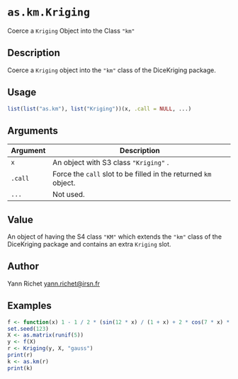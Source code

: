 # `as.km.Kriging`

Coerce a `Kriging` Object into the Class `"km"`


## Description

Coerce a `Kriging` object into the `"km"` class of the
 DiceKriging package.


## Usage

```r
list(list("as.km"), list("Kriging"))(x, .call = NULL, ...)
```


## Arguments

Argument      |Description
------------- |----------------
`x`     |     An object with S3 class `"Kriging"` .
`.call`     |     Force the `call` slot to be filled in the returned `km` object.
`...`     |     Not used.


## Value

An object of having the S4 class `"KM"` which extends
 the `"km"` class of the DiceKriging package and
 contains an extra `Kriging` slot.


## Author

Yann Richet yann.richet@irsn.fr


## Examples

```r
f <- function(x) 1 - 1 / 2 * (sin(12 * x) / (1 + x) + 2 * cos(7 * x) * x^5 + 0.7)
set.seed(123)
X <- as.matrix(runif(5))
y <- f(X)
r <- Kriging(y, X, "gauss")
print(r)
k <- as.km(r)
print(k)
```


